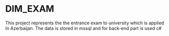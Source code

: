 # DIM_EXAM
This project represents the the entrance exam to university which is applied In Azerbaijan. The data is stored in mssql and
for back-end part is used c#
